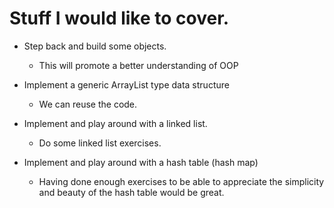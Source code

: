 # Stuff I would like to cover.

- Step back and build some objects.
  - This will promote a better understanding of OOP

- Implement a generic ArrayList type data structure
  - We can reuse the code.

- Implement and play around with a linked list.
  - Do some linked list exercises. 

- Implement and play around with a hash table (hash map)
  - Having done enough exercises to be able to appreciate the simplicity and beauty of the hash table would be great.
